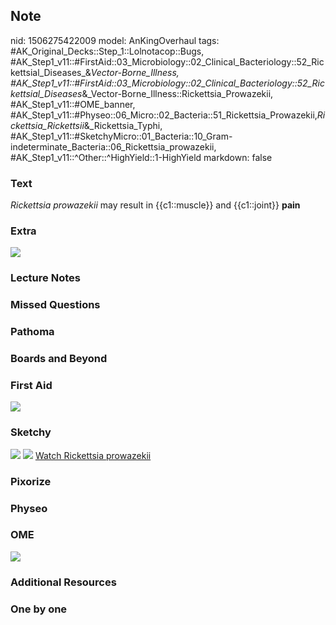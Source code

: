 ## Note
nid: 1506275422009
model: AnKingOverhaul
tags: #AK_Original_Decks::Step_1::Lolnotacop::Bugs, #AK_Step1_v11::#FirstAid::03_Microbiology::02_Clinical_Bacteriology::52_Rickettsial_Diseases_&_Vector-Borne_Illness, #AK_Step1_v11::#FirstAid::03_Microbiology::02_Clinical_Bacteriology::52_Rickettsial_Diseases_&_Vector-Borne_Illness::Rickettsia_Prowazekii, #AK_Step1_v11::#OME_banner, #AK_Step1_v11::#Physeo::06_Micro::02_Bacteria::51_Rickettsia_Prowazekii,_Rickettsia_Rickettsii_&_Rickettsia_Typhi, #AK_Step1_v11::#SketchyMicro::01_Bacteria::10_Gram-indeterminate_Bacteria::06_Rickettsia_prowazekii, #AK_Step1_v11::^Other::^HighYield::1-HighYield
markdown: false

### Text
<i>Rickettsia prowazekii</i> may result in {{c1::muscle}} and
{{c1::joint}} <b>pain</b>

### Extra
<img src="paste-16866336571829.jpg">

### Lecture Notes


### Missed Questions


### Pathoma


### Boards and Beyond


### First Aid
<img src="tmp7_hn3_tv.png">

### Sketchy
<img src="paste-196361609805825.jpg"> <img src=
"paste-0f4fedc6813cc0300f31b57d65f529753cc589e3.png"> <a href=
"https://dashboard.sketchy.com/study/medical/courses/medical-microbiology/units/medical-microbiology-bacteria/videos/medical-microbiology-bacteria-gram-indeterminate-bacteria-rickettsia-prowazekii?utm_source=anki&utm_medium=partnership&utm_campaign=february_update&utm_content=medical">
Watch Rickettsia prowazekii</a>

### Pixorize


### Physeo


### OME
<div class="ome-widget">
  <a href="https://onlinemeded.org?ref=anki"><img src=
  "_OME_AnkiFlashcards_General_3.png"></a>
</div>

### Additional Resources


### One by one

